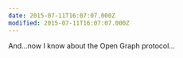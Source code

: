 ```yaml
---
date: 2015-07-11T16:07:07.000Z
modified: 2015-07-11T16:07:07.000Z
---
```


  And...now I know about the Open Graph protocol...
